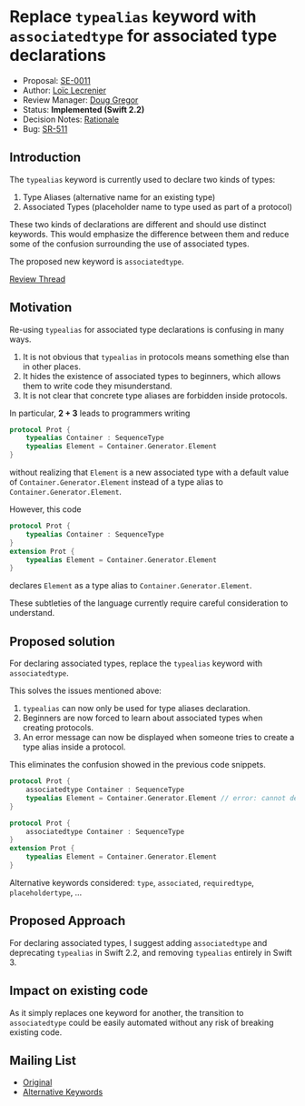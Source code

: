 # Replace `typealias` keyword with `associatedtype` for associated type declarations

* Proposal: [SE-0011](0011-replace-typealias-associated.md)
* Author: [Loïc Lecrenier](https://github.com/loiclec)
* Review Manager: [Doug Gregor](https://github.com/DougGregor)
* Status: **Implemented (Swift 2.2)**
* Decision Notes: [Rationale](https://forums.swift.org/t/accepted-se-0011-replace-typealias-keyword-with-associatedtype-for-associated-type-declarations/990)
* Bug: [SR-511](https://bugs.swift.org/browse/SR-511)


## Introduction

The `typealias` keyword is currently used to declare two kinds of types:

1. Type Aliases (alternative name for an existing type)
2. Associated Types (placeholder name to type used as part of a protocol)

These two kinds of declarations are different and should use distinct keywords.
This would emphasize the difference between them and reduce some of the
confusion surrounding the use of associated types.

The proposed new keyword is `associatedtype`.

[Review Thread](https://forums.swift.org/t/review-replace-typealias-keyword-with-associatedtype-for-associated-type-declarations/880)

## Motivation

Re-using `typealias` for associated type declarations is confusing in many ways.

1. It is not obvious that `typealias` in protocols means something else than in
 other places.
2. It hides the existence of associated types to beginners, which allows them
 to write code they misunderstand.
3. It is not clear that concrete type aliases are forbidden inside protocols.

In particular, **2 + 3** leads to programmers writing

```swift
protocol Prot {
    typealias Container : SequenceType
    typealias Element = Container.Generator.Element
}
```

without realizing that `Element` is a new associated type with a default value
of `Container.Generator.Element` instead of a type alias to
`Container.Generator.Element`.

However, this code

```swift
protocol Prot {
    typealias Container : SequenceType
}
extension Prot {
    typealias Element = Container.Generator.Element
}
```

declares `Element` as a type alias to `Container.Generator.Element`.

These subtleties of the language currently require careful consideration to
understand.

## Proposed solution

For declaring associated types, replace the `typealias` keyword with `associatedtype`.

This solves the issues mentioned above:

1. `typealias` can now only be used for type aliases declaration.
2. Beginners are now forced to learn about associated types when creating protocols.
3. An error message can now be displayed when someone tries to create a type alias
inside a protocol.

This eliminates the confusion showed in the previous code snippets.

```swift
protocol Prot {
    associatedtype Container : SequenceType
    typealias Element = Container.Generator.Element // error: cannot declare type alias inside protocol, use protocol extension instead
}
```

```swift
protocol Prot {
    associatedtype Container : SequenceType
}
extension Prot {
    typealias Element = Container.Generator.Element
}
```

Alternative keywords considered: `type`, `associated`, `requiredtype`, `placeholdertype`, …

## Proposed Approach

For declaring associated types, I suggest adding `associatedtype` and deprecating 
`typealias` in Swift 2.2, and removing `typealias` entirely in Swift 3.

## Impact on existing code

As it simply replaces one keyword for another, the transition to `associatedtype`
could be easily automated without any risk of breaking existing code.

## Mailing List

- [Original](https://forums.swift.org/t/introduce-associated-type-keyword/201)
- [Alternative Keywords](https://forums.swift.org/t/se-0011-re-considering-the-replacement-keyword-for-typealias/669)
